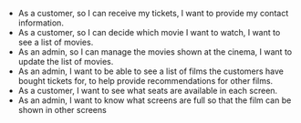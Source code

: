 - As a customer, so I can receive my tickets, I want to provide my contact information.
- As a customer, so I can decide which movie I want to watch, I want to see a list of movies.
- As an admin, so I can manage the movies shown at the cinema, I want to update the list of movies.
- As an admin, I want to be able to see a list of films the customers have bought tickets for, to help provide recommendations for other films.
- As a customer, I want to see what seats are available in each screen.
- As an admin, I want to know what screens are full so that the film can be shown in other screens
